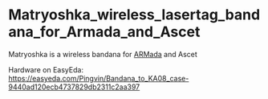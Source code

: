# Matryoshka_wireless_lasertag_bandana_for_Armada_and_Ascet
Matryoshka is a wireless bandana for [ARMada](https://github.com/PingvinOpenTag/ARMada-lasertag-system "ARMada - smart lasertag bandana") and Ascet

Hardware on EasyEda:
https://easyeda.com/Pingvin/Bandana_to_KA08_case-9440ad120ecb4737829db2311c2aa397